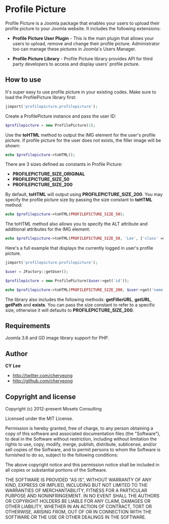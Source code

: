 Profile Picture
===============

Profile Picture is a Joomla package that enables your users to upload their profile picture to your Joomla website. It includes the following extensions: 

+ **Profile Picture User Plugin** -
This is the main plugin that allows your users to upload, remove and change their profile picture. Administrator too can manage these pictures in Joomla's Users Manager.

+ **Profile Picture Library** - 
Profile Picture library provides API for third party developers to access and display users' profile picture.

How to use
----------
It's super easy to use profile picture in your existing codes. Make sure to load the ProfilePicture library first:

```php
jimport('profilepicture.profilepicture');
```

Create a ProfilePicture instance and pass the user ID:

```php
$profilepicture = new ProfilePicture(1);
```

Use the **toHTML** method to output the IMG element for the user's profile picture. If profile picture for the user does not exists, the filler image will be shown:

```php
echo $profilepicture->toHTML();
```

There are 3 sizes defined as constants in Profile Picture:
+ **PROFILEPICTURE_SIZE_ORIGINAL**
+ **PROFILEPICTURE_SIZE_50**
+ **PROFILEPICTURE_SIZE_200**
	
By default, **toHTML** will output using **PROFILEPICTURE_SIZE_200**. You may specify the profile picture size by passing the size constant to **toHTML** method:

```php
echo $profilepicture->toHTML(PROFILEPICTURE_SIZE_50);
```

The toHTML method also allows you to specify the ALT attribute and additional attributes for the IMG element:

```php
echo $profilepicture->toHTML(PROFILEPICTURE_SIZE_50, 'Lee', ['class' => 'profile', 'id' => 'lee-profile-picture']);
```

Here's a full example that displays the currently logged in user's profile picture.

```php
jimport('profilepicture.profilepicture');

$user = JFactory::getUser();

$profilepicture = new ProfilePicture($user->get('id'));

echo $profilepicture->toHTML(PROFILEPICTURE_SIZE_200, $user->get('name'));
```

The library also includes the following methods: **getFillerURL**, **getURL**, **getPath** and **exists**. You can pass the size constant to refer to a specific size, otherwise it will defaults to **PROFILEPICTURE_SIZE_200**.

Requirements
------------

Joomla 3.6 and GD image library support for PHP.

Author
-------

**CY Lee**

+ http://twitter.com/cheryeong
+ http://github.com/cheryeong

Copyright and license
---------------------

Copyright (c) 2012-present Mosets Consulting

Licensed under the MIT License.

Permission is hereby granted, free of charge, to any person obtaining a copy of this software and associated documentation files (the "Software"), to deal in the Software without restriction, including without limitation the rights to use, copy, modify, merge, publish, distribute, sublicense, and/or sell copies of the Software, and to permit persons to whom the Software is furnished to do so, subject to the following conditions:

The above copyright notice and this permission notice shall be included in all copies or substantial portions of the Software.

THE SOFTWARE IS PROVIDED "AS IS", WITHOUT WARRANTY OF ANY KIND, EXPRESS OR IMPLIED, INCLUDING BUT NOT LIMITED TO THE WARRANTIES OF MERCHANTABILITY, FITNESS FOR A PARTICULAR PURPOSE AND NONINFRINGEMENT. IN NO EVENT SHALL THE AUTHORS OR COPYRIGHT HOLDERS BE LIABLE FOR ANY CLAIM, DAMAGES OR OTHER LIABILITY, WHETHER IN AN ACTION OF CONTRACT, TORT OR OTHERWISE, ARISING FROM, OUT OF OR IN CONNECTION WITH THE SOFTWARE OR THE USE OR OTHER DEALINGS IN THE SOFTWARE.
